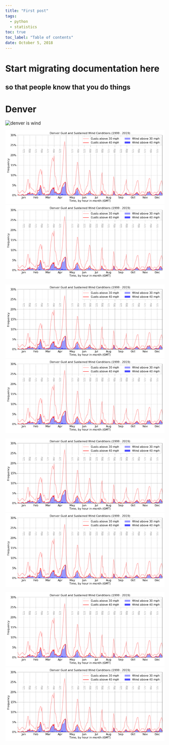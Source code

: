 ```yaml
---
title: "First post"
tags:
  - python
  - statistics
toc: true
toc_label: "Table of contents"
date: October 5, 2018
---
```


# Start migrating documentation here
## so that people know that you do things


# Denver

![denver is wind](https://github.com/sam-fahey/sam-fahey.github.io/blob/master/_posts/Denver_Wind_Year.jpg "Windyness")

<img src="Denver_Wind_Year.png"/> ![](Denver_Wind_Year.png)

<img src="_posts/Denver_Wind_Year.png" width="800" /> ![](_posts/Denver_Wind_Year.png)

<img src="Denver_Wind_Year.PNG" width="800" /> ![](Denver_Wind_Year.PNG)

<img src="./Denver_Wind_Year.png"/> ![](./Denver_Wind_Year.png)
